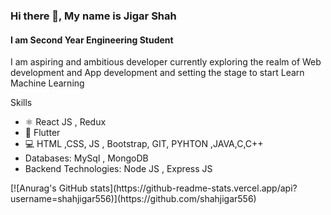 ### Hi there 👋, My name is Jigar Shah
#### I am Second Year Engineering Student
I am aspiring and ambitious developer currently exploring the realm of Web development and App development and setting the stage to start Learn Machine Learning

Skills
<ul>
  <li>⚛️ React JS , Redux </li>
  <li>📱 Flutter</li>
  <li>💻 HTML ,CSS, JS , Bootstrap, GIT, PYHTON ,JAVA,C,C++</li>
  <li> Databases: MySql , MongoDB</li>
  <li>Backend Technologies: Node JS , Express JS</li>

</ul>
[![Anurag's GitHub stats](https://github-readme-stats.vercel.app/api?username=shahjigar556)](https://github.com/shahjigar556)









